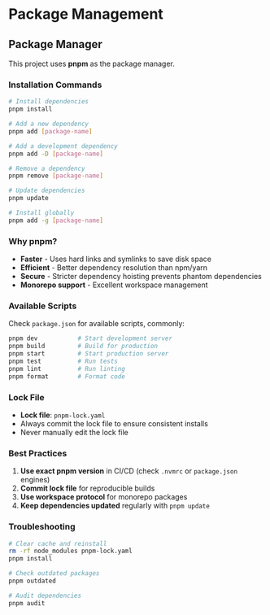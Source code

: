 # Package Management

## Package Manager

This project uses **pnpm** as the package manager.

### Installation Commands

```bash
# Install dependencies
pnpm install

# Add a new dependency
pnpm add [package-name]

# Add a development dependency
pnpm add -D [package-name]

# Remove a dependency
pnpm remove [package-name]

# Update dependencies
pnpm update

# Install globally
pnpm add -g [package-name]
```

### Why pnpm?

- **Faster** - Uses hard links and symlinks to save disk space
- **Efficient** - Better dependency resolution than npm/yarn
- **Secure** - Stricter dependency hoisting prevents phantom dependencies
- **Monorepo support** - Excellent workspace management

### Available Scripts

Check `package.json` for available scripts, commonly:

```bash
pnpm dev           # Start development server
pnpm build         # Build for production
pnpm start         # Start production server
pnpm test          # Run tests
pnpm lint          # Run linting
pnpm format        # Format code
```

### Lock File

- **Lock file**: `pnpm-lock.yaml`
- Always commit the lock file to ensure consistent installs
- Never manually edit the lock file

### Best Practices

1. **Use exact pnpm version** in CI/CD (check `.nvmrc` or `package.json` engines)
2. **Commit lock file** for reproducible builds
3. **Use workspace protocol** for monorepo packages
4. **Keep dependencies updated** regularly with `pnpm update`

### Troubleshooting

```bash
# Clear cache and reinstall
rm -rf node_modules pnpm-lock.yaml
pnpm install

# Check outdated packages
pnpm outdated

# Audit dependencies
pnpm audit
```
